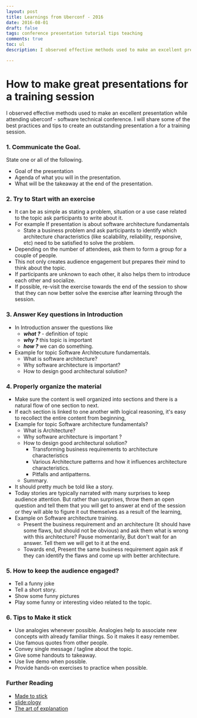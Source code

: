 ```yaml
---
layout: post
title: Learnings from Uberconf - 2016
date: 2016-08-01
draft: false
tags: conference presentation tutorial tips teaching
comments: true
toc: ul
description: I observed effective methods used to make an excellent presentation while attending uberconf - software technical conference.  I will share some of the best practices and tips to create an outstanding presentation a for training session.

---
```

# How to make great presentations for a training session
I observed effective methods used to make an excellent presentation while attending uberconf - software technical conference.  I will share some of the best practices and tips to create an outstanding presentation a for a training session.

### 1. Communicate  the Goal.
State one or all of the following.

* Goal of the presentation
* Agenda of what you will in the presentation.
* What will be the takeaway at the end of the presentation.

### 2. Try to Start with an exercise

* It can be as simple as stating a problem, situation or a use case related to the topic ask participants to write about it.
* For example If presentation is about software architecture fundamentals
    + State a business problem and ask participants to identify which architecture characteristics (like scalability, reliability, responsive, etc) need to be satisfied to solve the problem.
* Depending on the number of attendees, ask them to form a group for a couple of people.
* This not only creates audience engagement but prepares their mind to think about the topic.
* If participants are unknown to each other, it also helps them to introduce each other and socialize.
* If possible, re-visit the exercise towards the end of the session to show that they can now better solve the exercise after learning through the session.

### 3. Answer Key questions in Introduction

* In Introduction answer the questions like
    + ***what ?*** - definition of topic
    + ***why ?*** this topic is important
    + ***how ?*** we can do something.
* Example for topic Software Architecuture fundamentals.
    + What is software architecture?
    + Why software architecture is important?
    + How to design good architectural solution?

###  4. Properly organize  the material

* Make sure the content is well organized into sections and there is a natural flow of one section to next.
* If each section is linked to one another with logical reasoning, it's easy to recollect the entire content from beginning,
* Example for topic Software architecture fundamentals?
    + What is Architecture?
    + Why software architecture is important ?
    + How to design good architectural solution?
      + Transforming business requirements to architecture characteristics
      + Various Architecture patterns and how it influences architecture characteristics.
      + Pitfalls and antipatterns.
    + Summary.
* It should pretty much be told like a story.
* Today stories are typically narrated with many surprises to keep audience attention. But rather than surprises, throw them an open question and tell them that you will get to answer at end of the session or they will able to figure it out themselves as a result of the learning,
* Example on Software architecture training.
    + Present the business requirement and an architecture (It should have some flaws, but should not be obvious)  and ask them what is wrong with this architecture? Pause momentarily, But don't wait for an answer. Tell them we will get to it at the end.
     + Towards end,  Present the same business requirement again ask if they can identify the flaws and  come up with better architecture.

### 5. How to keep the audience engaged?

* Tell a funny joke
* Tell a short story.
* Show some funny pictures
* Play some funny or interesting video related to the topic.

### 6. Tips to Make it stick

* Use analogies whenever possible. Analogies help to associate new concepts with already familiar things. So it makes it easy remember.
* Use famous quotes from other people.
* Convey single message / tagline about the topic.
* Give some handouts to takeaway.
* Use live demo when possible.
* Provide hands-on exercises to practice when possible.

### Further Reading

* [Made to stick](http://amzn.com/1400064287)
* [slide:ology](https://amzn.com/0596522347)
* [The art of explanation]( https://amzn.com/1118374584)


